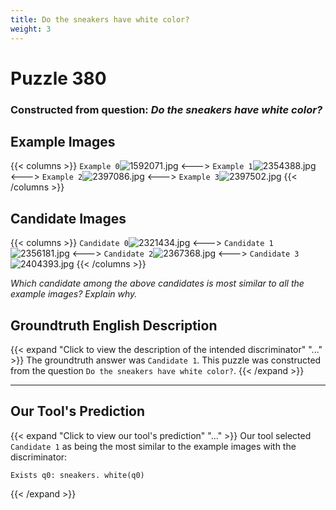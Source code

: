 ```yaml
---
title: Do the sneakers have white color?
weight: 3
---
```


# Puzzle 380
### Constructed from question: _Do the sneakers have white color?_


## Example Images
{{< columns >}}
`Example 0`![1592071.jpg](/gqa_images/1592071.jpg)
<--->
`Example 1`![2354388.jpg](/gqa_images/2354388.jpg)
<--->
`Example 2`![2397086.jpg](/gqa_images/2397086.jpg)
<--->
`Example 3`![2397502.jpg](/gqa_images/2397502.jpg)
{{< /columns >}}

## Candidate Images
{{< columns >}}
`Candidate 0`![2321434.jpg](/gqa_images/2321434.jpg)
<--->
`Candidate 1`![2356181.jpg](/gqa_images/2356181.jpg)
<--->
`Candidate 2`![2367368.jpg](/gqa_images/2367368.jpg)
<--->
`Candidate 3`![2404393.jpg](/gqa_images/2404393.jpg)
{{< /columns >}}

*Which candidate among the above candidates is most similar to all the example images? Explain why.*

## Groundtruth English Description

{{< expand "Click to view the description of the intended discriminator" "..." >}}
The groundtruth answer was `Candidate 1`. This puzzle was constructed from the question `Do the sneakers have white color?`.
{{< /expand >}}

---

## Our Tool's Prediction

{{< expand "Click to view our tool's prediction" "..." >}}
Our tool selected `Candidate 1` as being the most similar to the example images with the discriminator:
```plaintext
Exists q0: sneakers. white(q0)
```
{{< /expand >}}
